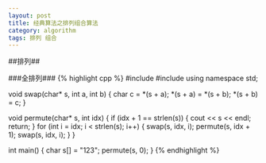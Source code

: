```yaml
---
layout: post
title: 经典算法之排列组合算法 
category: algorithm
tags: 排列 组合
---
```


##排列##

###全排列###
{% highlight cpp %}
#include <iostream>
#include <cstring>
using namespace std;

void swap(char* s, int a, int b)
{
    char c = *(s + a);
    *(s + a) = *(s + b);
    *(s + b) = c;
}

void permute(char* s, int idx)
{
    if (idx + 1 == strlen(s))
    {
        cout << s << endl;
        return;
    }
    for (int i = idx; i < strlen(s); i++)
    {
        swap(s, idx, i);
        permute(s, idx + 1);
        swap(s, idx, i);
    }
}

int main()
{
    char s[] = "123";
    permute(s, 0);
}
{% endhighlight %}
